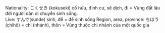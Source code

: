 Nationality: こくせき (kokuseki) cố hửu, định cư, sê dịch, đi = Vùng đất lâu đời người dân di chuyển sinh sống.<br/>
Live: すんで(sunde) sinh, để = để sinh sống
Region, area, province: ちほう (chihō) = chi (nhánh), thôn = Vùng thuộc chi nhánh của một quốc gia
